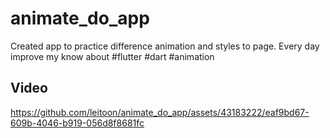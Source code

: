 # animate_do_app

Created app to practice difference animation and styles to page. Every day improve my know about #flutter #dart #animation

## Video
https://github.com/leitoon/animate_do_app/assets/43183222/eaf9bd67-609b-4046-b919-056d8f8681fc

